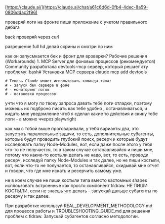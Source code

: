 


[https://claude.ai/](https://claude.ai/chat/a61c6d6d-0fb4-4dec-8a59-0806ddac2f96)

проверяй логи на фронте пиши приложение с учетом правильного дебага

back проверяй через curl

разрешение full hd
делай скрины и смотри по ним

как он запусмкается бек и фронт для вроверки?
    Рабочие решения (Workarounds)
    1. MCP Server для фоновых процессов (рекомендуется)
    Community разработала devtools-mcp сервер, который решает эту проблему:
    bash# Установка MCP сервера
    claude mcp add devtools

    # Теперь Claude может использовать команды типа:
    # - запуск dev сервера в фоне
    # - мониторинг логов
    # - остановка процессов


 учти что я могу по твоеу запроса давать тебе логи отладки, поэтому можешь их подброно писать как тебе удобно , 
  останавливаться, и кидать мне уведомление чтоб я сделал какие то действия и скину тебе логи - а можно ччерез playwright

   как мы с тобой выше проговаривали, у тебя варианты два, это запустить параллельные задачи, то есть, 
  дополнительные субагенты, которые будут проводить глубокий поиск, ресерч и которые будут исследовать папку 
  Node-Modules, вот, если даже после этого у тебя что-то не получается, то в таком случае останавливайся и пиши мне, 
  потому что какие-то костыли делать не надо, вот, то есть, проводи ресерч, исследуй папку Node-Modules и так далее, 
  но не пиши костыли, вот, если что-то не получается, то останавливайся, скидывай мне отчет и говори, что где мне 
  искать и ресерчить самому уже.


не в коем случае не пиши костыли типа вместо кастомных shapes исплоьзовать встроенные как просто компонент tildraw. НЕ ПИШИ КОСТЫЛИ. если не знаешь что делать - запускай дальше субагенты по ресерчу и так далее.



 При разработке используй REAL_DEVELOPMENT_METHODOLOGY.md для процесса работы и TROUBLESHOOTING_GUIDE.md для решения 
  проблем с tldraw. Запускай субагентов согласно методологии.